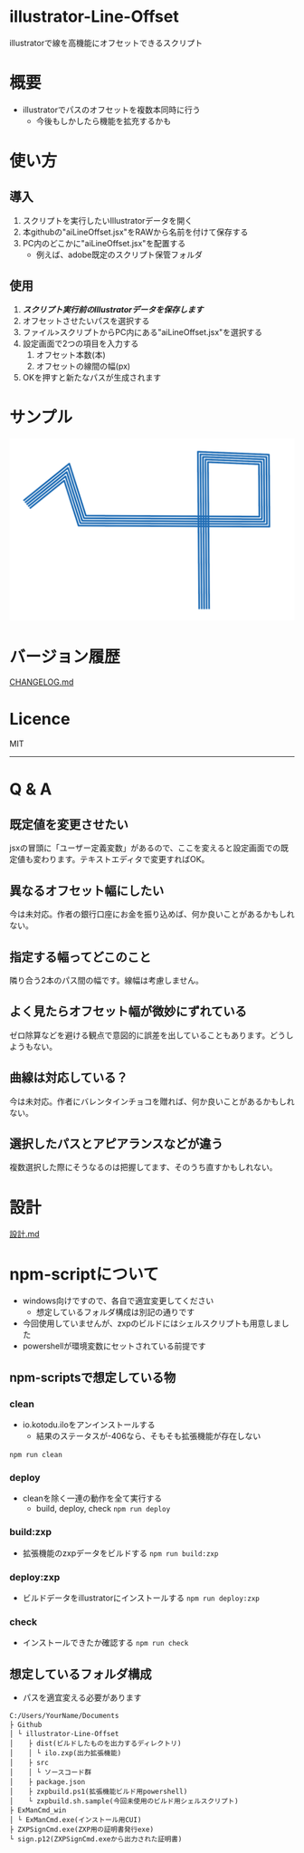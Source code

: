# illustrator-Line-Offset
illustratorで線を高機能にオフセットできるスクリプト

# 概要
- illustratorでパスのオフセットを複数本同時に行う
    - 今後もしかしたら機能を拡充するかも

# 使い方
## 導入
1. スクリプトを実行したいIllustratorデータを開く
1. 本githubの"aiLineOffset.jsx"をRAWから名前を付けて保存する
1. PC内のどこかに"aiLineOffset.jsx"を配置する
    - 例えば、adobe既定のスクリプト保管フォルダ

## 使用
1. ***スクリプト実行前のIllustratorデータを保存します***
1. オフセットさせたいパスを選択する
1. ファイル>スクリプトからPC内にある"aiLineOffset.jsx"を選択する
1. 設定画面で2つの項目を入力する
    1. オフセット本数(本)
    1. オフセットの線間の幅(px)
1. OKを押すと新たなパスが生成されます

# サンプル
![サンプル](./doc/lineOffset.PNG)

# バージョン履歴
[CHANGELOG.md](./CHANGELOG)

# Licence
MIT

---------------------------------------------
# Q & A
## 既定値を変更させたい
jsxの冒頭に「ユーザー定義変数」があるので、ここを変えると設定画面での既定値も変わります。テキストエディタで変更すればOK。

## 異なるオフセット幅にしたい
今は未対応。作者の銀行口座にお金を振り込めば、何か良いことがあるかもしれない。

## 指定する幅ってどこのこと
隣り合う2本のパス間の幅です。線幅は考慮しません。

## よく見たらオフセット幅が微妙にずれている
ゼロ除算などを避ける観点で意図的に誤差を出していることもあります。どうしようもない。

## 曲線は対応している？
今は未対応。作者にバレンタインチョコを贈れば、何か良いことがあるかもしれない。

## 選択したパスとアピアランスなどが違う
複数選択した際にそうなるのは把握してます、そのうち直すかもしれない。

# 設計
[設計.md](./doc/設計.md)

# npm-scriptについて
- windows向けですので、各自で適宜変更してください
    - 想定しているフォルダ構成は別記の通りです
- 今回使用していませんが、zxpのビルドにはシェルスクリプトも用意しました
- powershellが環境変数にセットされている前提です

## npm-scriptsで想定している物

### clean
- io.kotodu.iloをアンインストールする
    - 結果のステータスが-406なら、そもそも拡張機能が存在しない

`npm run clean`

### deploy
- cleanを除く一連の動作を全て実行する
    - build, deploy, check
`npm run deploy`

### build:zxp
- 拡張機能のzxpデータをビルドする
`npm run build:zxp`

### deploy:zxp
- ビルドデータをillustratorにインストールする
`npm run deploy:zxp`

### check
- インストールできたか確認する
`npm run check`

## 想定しているフォルダ構成
- パスを適宜変える必要があります

```
C:/Users/YourName/Documents
├ Github
│ └ illustrator-Line-Offset
│ 　 ├ dist(ビルドしたものを出力するディレクトリ)
│ 　 │ └ ilo.zxp(出力拡張機能)
│ 　 ├ src
│ 　 │ └ ソースコード群
│ 　 ├ package.json
│ 　 ├ zxpbuild.ps1(拡張機能ビルド用powershell)
│ 　 └ zxpbuild.sh.sample(今回未使用のビルド用シェルスクリプト)
├ ExManCmd_win
│ └ ExManCmd.exe(インストール用CUI)
├ ZXPSignCmd.exe(ZXP用の証明書発行exe)
└ sign.p12(ZXPSignCmd.exeから出力された証明書)
```